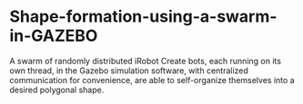 # Shape-formation-using-a-swarm-in-GAZEBO

A swarm of randomly distributed iRobot Create bots, each running on its own thread, in the Gazebo simulation software, with centralized communication for convenience, are able to self-organize themselves into a desired polygonal shape.
